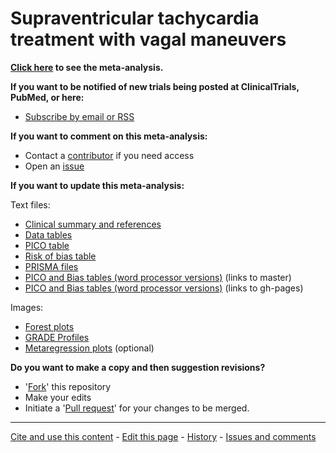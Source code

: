 Supraventricular tachycardia treatment with vagal maneuvers
=================================
**[Click here](
https://openmetaanalysis.github.io/Supraventricular-tachycardia-treatment-with-vagal-maneuvers/) to see the meta-analysis.**

**If you want to be notified of new trials being posted at ClinicalTrials, PubMed, or here:**
* [Subscribe by email or RSS](files/searching/Keep-up.md)

**If you want to comment on this meta-analysis:**
* Contact a [contributor](../../network/members) if you need access
* Open an [issue](../../issues/new)

**If you want to update this meta-analysis:**

Text files:
* [Clinical summary and references](../../tree/gh-pages/index.html)
* [Data tables](../master/files/data)
* [PICO table](../../tree/gh-pages/tables/pico.xml)
* [Risk of bias table](../../tree/gh-pages/tables/bias.xml)
* [PRISMA files](../master/files/PRISMA)
* [PICO and Bias tables (word processor versions)](../master/files/study-details) (links to master)
* [PICO and Bias tables (word processor versions)](../../tree/gh-pages/study-details) (links to gh-pages)

Images:
* [Forest plots](../master/files/forest-plots)
* [GRADE Profiles](../master/files/GRADE-Profiles)
* [Metaregression plots](../master/files/metaregression) (optional)

**Do you want to make a copy and then suggestion revisions?**

* '[Fork](../../fork)' this repository
* Make your edits
* Initiate a '[Pull request](../../compare/)' for your changes to be merged.

-------------------------------
[Cite and use this content](https://github.com/openMetaAnalysis/openMetaAnalysis.github.io/blob/master/reusing.MD)  - [Edit this page](../../edit/master/README.md) - [History](../../commits/master/README.md)  - 
[Issues and comments](../../issues?q=is%3Aboth+is%3Aissue)
